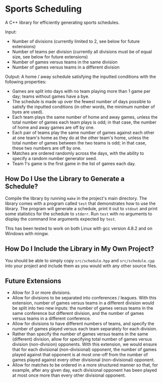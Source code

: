 Sports Scheduling
==========

A C++ library for efficiently generating sports schedules.

Input:
 * Number of divisions (currently limited to 2, see below for future extensions)
 * Number of teams per division (currently all divisions must be of equal size, see below for future extensions)
 * Number of games versus teams in the same division
 * Number of games versus teams in a different division

Output: A home / away schedule satisfying the inputted conditions with the following properties:
 * Games are split into days with no team playing more than 1 game per day; teams without games have a bye.
 * The schedule is made up over the fewest number of days possible to satisfy the inputted conditions (in other words, the minimum number of byes are used).
 * Each team plays the same number of home and away games, unless the total number of games each team plays is odd; in that case, the number of home and away games are off by one.
 * Each pair of teams play the same number of games against each other at one team's home as they do at the other team's home, unless the total number of games between the two teams is odd; in that case, these two numbers are off by one.
 * Matches are ordered randomly across the days, with the ability to specify a random number generator seed.
 * Team 1's game is the first game in the list of games each day.

How Do I Use the Library to Generate a Schedule?
------------------------------------------------

Compile the library by running `make` in the project's main directory. The library comes with a program called `test` that demonstrates how to use the library.  The program will generate a schedule, print it out to `stdout` and print some statistics for the schedule to `stderr`.  Run `test` with no arguments to display the command line arguments expected by `test`.

This has been tested to work on both Linux with gcc version 4.8.2 and on Windows with mingw.

How Do I Include the Library in My Own Project?
-----------------------------------------------

You should be able to simply copy `src/schedule.hpp` and `src/schedule.cpp` into your project and include them as you would with any other source files.

Future Extensions
-----------------

* Allow for 3 or more divisions.
* Allow for divisions to be separated into conferences / leagues.  With this extension, number of games versus teams in a different division would be split into two new inputs: the number of games versus teams in the same conference but different division, and the number of games versus teams in a different conference.
* Allow for divisions to have different numbers of teams, and specify the number of games played versus each team separately for each division.
* Rather than specify the number of games versus teams in the same (different) division, allow for specifying total number of games versus division (non-division) opponents. With this extension, we would ensure that for each divisional (non-divisional) opponent, the number of games played against that opponent is at most one-off from the number of games played against every other divisional (non-divisional) opponent.
* Allow for matches to be ordered in a more structured manner so that, for example, after any given day, each divisional opponent has been played at most once more than every other divisional opponent.